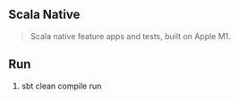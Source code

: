 Scala Native
------------
>Scala native feature apps and tests, built on Apple M1.

Run
---
1. sbt clean compile run